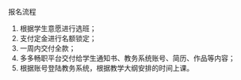 报名流程
1. 根据学生意愿进行选班；
2. 支付定金进行名额锁定；
3. 一周内交付全款；
4. 多多畅职平台交付给学生通知书、教务系统账号、简历、作品等内容；
5. 根据账号登陆教务系统，根据教学大纲安排的时间上课。